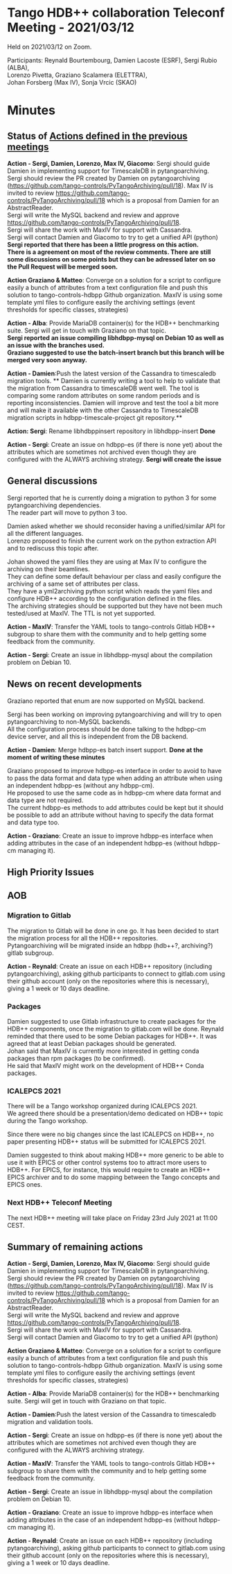 # Tango HDB++ collaboration Teleconf Meeting - 2021/03/12

Held on 2021/03/12 on Zoom.

Participants: Reynald Bourtembourg, Damien Lacoste (ESRF), Sergi Rubio (ALBA),  
              Lorenzo Pivetta, Graziano Scalamera (ELETTRA),  
              Johan Forsberg (Max IV), Sonja Vrcic (SKAO)
              
# Minutes

## Status of [Actions defined in the previous meetings](https://github.com/tango-controls-hdbpp/meeting-minutes/blob/master/2021/2021-01-15/Minutes.md#summary-of-remaining-actions)

**Action - Sergi, Damien, Lorenzo, Max IV, Giacomo**:
Sergi should guide Damien in implementing support for TimescaleDB in pytangoarchiving.
Sergi should review the PR created by Damien on pytangoarchiving (https://github.com/tango-controls/PyTangoArchiving/pull/18).
Max IV is invited to review https://github.com/tango-controls/PyTangoArchiving/pull/18 which is a proposal from Damien for an AbstractReader.  
Sergi will write the MySQL backend and review and approve https://github.com/tango-controls/PyTangoArchiving/pull/18.  
Sergi will share the work with MaxIV for support with Cassandra.  
Sergi will contact Damien and Giacomo to try to get a unified API (python)
**Sergi reported that there has been a little progress on this action.  
There is a agreement on most of the review comments. There are still some discussions on some points but they can be 
adressed later on so the Pull Request will be merged soon.** 

**Action Graziano & Matteo**: Converge on a solution for a script to configure easily a bunch of attributes from a text
configuration file and push this solution to tango-controls-hdbpp Github organization.
MaxIV is using some template yml files to configure easily the archiving settings (event thresholds for specific classes, strategies)

**Action - Alba**: Provide MariaDB container(s) for the HDB++ benchmarking suite. 
Sergi will get in touch with Graziano on that topic.  
**Sergi reported an issue compiling libhdbpp-mysql on Debian 10 as well as an issue with the branches used.  
Graziano suggested to use the batch-insert branch but this branch will be merged very soon anyway.**

**Action - Damien**:Push the latest version of the Cassandra to timescaledb migration tools.
** Damien is currently writing a tool to help to validate that the migration from Cassandra to timescaleDB went well. 
The tool is comparing some random attributes on some random periods and is reporting inconsistencies.
Damien will improve and test the tool a bit more and will make it available with the other Cassandra to TimescaleDB 
migration scripts in hdbpp-timescale-project git repository.**

**Action: Sergi**: Rename  libhdbppinsert repository in libhdbpp-insert **Done**

**Action - Sergi**: Create an issue on hdbpp-es (if there is none yet) about the attributes which are sometimes not archived even though 
they are configured with the ALWAYS archiving strategy. **Sergi will create the issue**

## General discussions

Sergi reported that he is currently doing a migration to python 3 for some pytangoarchiving dependencies.  
The reader part will move to python 3 too.

Damien asked whether we should reconsider having a unified/similar API for all the different languages.  
Lorenzo proposed to finish the current work on the python extraction API and to rediscuss this topic after.  

Johan showed the yaml files they are using at Max IV to configure the archiving on their beamlines.   
They can define some default behaviour per class and easily configure the archiving of a same set of attributes per class.  
They have a yml2archiving python script which reads the yaml files and configure HDB++ according to the configuration defined in the files.  
The archiving strategies should be supported but they have not been much tested/used at MaxIV. The TTL is not yet supported.  

**Action - MaxIV**: Transfer the YAML tools to tango-controls Gitlab HDB++ subgroup to share them with the community and 
to help getting some feedback from the community.

**Action - Sergi**: Create an issue in libhdbpp-mysql about the compilation problem on Debian 10.

## News on recent developments

Graziano reported that enum are now supported on MySQL backend.

Sergi has been working on improving pytangoarchiving and will try to open pytangoarchiving to non-MySQL backends.  
All the configuration process should be done talking to the hdbpp-cm device server, and all this is independent from 
the DB backend.

**Action - Damien**: Merge hdbpp-es batch insert support. **Done at the moment of writing these minutes**

Graziano proposed to improve hdbpp-es interface in order to avoid to have to pass the data format and data type when 
adding an attribute when using an independent hdbpp-es (without any hdbpp-cm).  
He proposed to use the same code as in hdbpp-cm where data format and data type are not required.  
The current hdbpp-es methods to add attributes could be kept but it should be possible to add an attribute without 
having to specify the data format and data type too.

**Action - Graziano**: Create an issue to improve hdbpp-es interface when adding attributes in the case of an independent 
hdbpp-es (without hdbpp-cm managing it).
 
## High Priority Issues

## AOB

### Migration to Gitlab

The migration to Gitlab will be done in one go. 
It has been decided to start the migration process for all the HDB++ repositories.  
Pytangoarchiving will be migrated inside an hdbpp (hdb++?, archiving?) gitlab subgroup.

**Action - Reynald**: Create an issue on each HDB++ repository (including pytangoarchiving), asking github participants 
to connect to gitlab.com using their github account (only on the repositories where this is necessary), giving 
a 1 week or 10 days deadline.

### Packages

Damien suggested to use Gitlab infrastructure to create packages for the HDB++ components, once the migration to gitlab.com will be done. 
Reynald reminded that there used to be some Debian packages for HDB++.
It was agreed that at least Debian packages should be generated.  
Johan said that MaxIV is currently more interested in getting conda packages than rpm packages (to be confirmed).  
He said that MaxIV might work on the development of HDB++ Conda packages.

### ICALEPCS 2021

There will be a Tango workshop organized during ICALEPCS 2021.  
We agreed there should be a presentation/demo dedicated on HDB++ topic during the Tango workshop.

Since there were no big changes since the last ICALEPCS on HDB++, no paper presenting HDB++ status will be submitted 
for ICALEPCS 2021. 

Damien suggested to think about making HDB++ more generic to be able to use it with EPICS or other control 
systems too to attract more users to HDB++.
For EPICS, for instance, this would require to create an HDB++ EPICS archiver and to do some mapping between the Tango 
concepts and EPICS ones.

### Next HDB++ Teleconf Meeting

The next HDB++ meeting will take place on Friday 23rd July 2021 at 11:00 CEST.

## Summary of remaining actions

**Action - Sergi, Damien, Lorenzo, Max IV, Giacomo**:
Sergi should guide Damien in implementing support for TimescaleDB in pytangoarchiving.
Sergi should review the PR created by Damien on pytangoarchiving (https://github.com/tango-controls/PyTangoArchiving/pull/18).
Max IV is invited to review https://github.com/tango-controls/PyTangoArchiving/pull/18 which is a proposal from Damien for an AbstractReader.  
Sergi will write the MySQL backend and review and approve https://github.com/tango-controls/PyTangoArchiving/pull/18.  
Sergi will share the work with MaxIV for support with Cassandra.  
Sergi will contact Damien and Giacomo to try to get a unified API (python)

**Action Graziano & Matteo**: Converge on a solution for a script to configure easily a bunch of attributes from a text
configuration file and push this solution to tango-controls-hdbpp Github organization.
MaxIV is using some template yml files to configure easily the archiving settings (event thresholds for specific classes, strategies)

**Action - Alba**: Provide MariaDB container(s) for the HDB++ benchmarking suite. 
Sergi will get in touch with Graziano on that topic.  

**Action - Damien**:Push the latest version of the Cassandra to timescaledb migration and validation tools.

**Action - Sergi**: Create an issue on hdbpp-es (if there is none yet) about the attributes which are sometimes not archived even though 
they are configured with the ALWAYS archiving strategy.

**Action - MaxIV**: Transfer the YAML tools to tango-controls Gitlab HDB++ subgroup to share them with the community and 
to help getting some feedback from the community.

**Action - Sergi**: Create an issue in libhdbpp-mysql about the compilation problem on Debian 10.

**Action - Graziano**: Create an issue to improve hdbpp-es interface when adding attributes in the case of an independent 
hdbpp-es (without hdbpp-cm managing it).

**Action - Reynald**: Create an issue on each HDB++ repository (including pytangoarchiving), asking github participants 
to connect to gitlab.com using their github account (only on the repositories where this is necessary), giving 
a 1 week or 10 days deadline.
